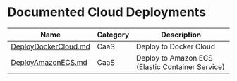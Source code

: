 
# Documented Cloud Deployments

| Name  | Category | Description | 
| ------------- | ------------- | ------------- |
| [DeployDockerCloud.md](DeployDockerCloud.md)  | CaaS  | Deploy to Docker Cloud |
| [DeployAmazonECS.md](DeployAmazonECS.md)  | CaaS  | Deploy to Amazon ECS (Elastic Container Service) |
